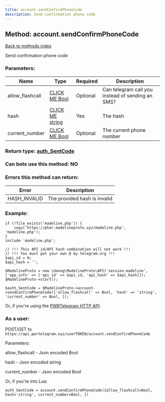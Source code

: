 ```yaml
---
title: account.sendConfirmPhoneCode
description: Send confirmation phone code
---
```

## Method: account.sendConfirmPhoneCode  
[Back to methods index](index.md)


Send confirmation phone code

### Parameters:

| Name     |    Type       | Required | Description |
|----------|---------------|----------|-------------|
|allow\_flashcall|[CLICK ME Bool](../types/Bool.md) | Optional|Can telegram call you instead of sending an SMS?|
|hash|[CLICK ME string](../types/string.md) | Yes|The hash|
|current\_number|[CLICK ME Bool](../types/Bool.md) | Optional|The current phone number|


### Return type: [auth\_SentCode](../types/auth_SentCode.md)

### Can bots use this method: **NO**


### Errors this method can return:

| Error    | Description   |
|----------|---------------|
|HASH_INVALID|The provided hash is invalid|


### Example:


```
if (!file_exists('madeline.php')) {
    copy('https://phar.madelineproto.xyz/madeline.php', 'madeline.php');
}
include 'madeline.php';

// !!! This API id/API hash combination will not work !!!
// !!! You must get your own @ my.telegram.org !!!
$api_id = 0;
$api_hash = '';

$MadelineProto = new \danog\MadelineProto\API('session.madeline', ['app_info' => ['api_id' => $api_id, 'api_hash' => $api_hash]]);
$MadelineProto->start();

$auth_SentCode = $MadelineProto->account->sendConfirmPhoneCode(['allow_flashcall' => Bool, 'hash' => 'string', 'current_number' => Bool, ]);
```

Or, if you're using the [PWRTelegram HTTP API](https://pwrtelegram.xyz):



### As a user:

POST/GET to `https://api.pwrtelegram.xyz/userTOKEN/account.sendConfirmPhoneCode`

Parameters:

allow_flashcall - Json encoded Bool

hash - Json encoded string

current_number - Json encoded Bool




Or, if you're into Lua:

```
auth_SentCode = account.sendConfirmPhoneCode({allow_flashcall=Bool, hash='string', current_number=Bool, })
```

